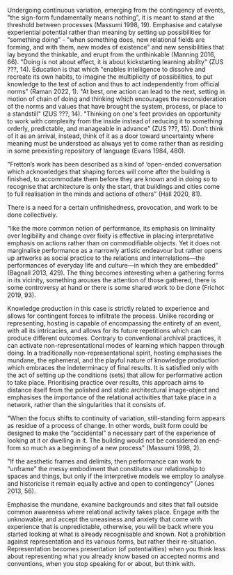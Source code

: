 Undergoing continuous variation, emerging from the contingency of events, "the sign-form fundamentally means nothing", it is meant to stand at the threshold between processes (Massumi 1998, 19). Emphasise and catalyse experiential potential rather than meaning by setting up possibilities for “something doing” - "when something does, new relational fields are forming, and with them, new modes of existence" and new sensibilities that lay beyond the thinkable, and erupt from the unthinkable (Manning 2016,  66). "Doing is not about effect, it is about kickstarting learning ability" (ZUS ???, 14). Education is that which "enables intelligence to dissolve and recreate its own habits, to imagine the multiplicity of possibilities, to put knowledge to the test of action and thus to act independently from official norms" (Raman 2022, 1). "At best, one action can lead to the next, setting in motion of chain of doing and thinking which encourages the reconsideration of the norms and values that have brought the system, process, or place to a standstill" (ZUS ???, 14). "Thinking on one's feet provides an opportunity to work with complexity from the inside instead of reducing it to something orderly, predictable, and manageable in advance" (ZUS ???, 15). Don’t think of it as an arrival, instead, think of it as a door toward uncertainty where meaning must be understood as always yet to come rather than as residing in some preexisting repository of language (Evans 1984, 480).

"Fretton’s work has been described as a kind of ‘open-ended conversation which acknowledges that shaping forces will come after the building is finished, to accommodate them before they are known and in doing so to recognise that architecture is only the start, that buildings and cities come to full realisation in the minds and actions of others" (Hall 2020,  81).
 
There is a need for a certain unfinishedness, provocation, and work to be done collectively.

“like the more common notion of performance, its emphasis on liminality over legibility and change over fixity is effective in placing interpretative emphasis on actions rather than on commodifiable objects. Yet it does not marginalise performance as a narrowly artistic endeavour but rather opens up artworks as social practice to the relations and interrelations—the performances of everyday life and culture—in which they are embedded" (Bagnall 2013, 429). The thing becomes interesting when a gathering forms in its vicinity, something arouses the attention of those gathered, there is some controversy at hand or there is some shared work to be done (Frichot 2019, 93).

Knowledge production in this case is strictly related to experience and allows for contingent forces to infiltrate the process. Unlike recording or representing, hosting is capable of encompassing the entirety of an event, with all its intricacies, and allows for its future repetitions which can produce different outcomes. Contrary to conventional archival practices, it can activate non-representational modes of learning which happen through doing. In a traditionally non-representational spirit, hosting emphasises the mundane, the ephemeral, and the playful nature of knowledge production which embraces the indeterminacy of final results. It is satisfied only with the act of setting up the conditions (sets) that allow for performative action to take place. Prioritising practice over results, this approach aims to distance itself from the polished and static architectural image-object and emphasises the importance of the relational activities that take place in a network, rather than the singularities that it consists of.

"When the focus shifts to continuity of variation, still-standing form appears as residue of a process of change. In other words, built form could be designed to make the “accidental” a necessary part of the experience of looking at it or dwelling in it. The building would not be considered an end-form so much as a beginning of a new process" (Massumi 1998, 2).

"If the aesthetic frames and delimits, then performance can work to “unframe” the messy embodiment that constitutes our relationship to spaces and things, but only if the interpretive models we employ to analyse and historicise it remain equally active and open to contingency" (Jones 2013, 56).

Emphasise the mundane, examine backgrounds and sites that fall outside common awareness where relational activity takes place. Engage with the unknowable, and accept the uneasiness and anxiety that come with experience that is unpredictable, otherwise, you will be back where you started looking at what is already recognisable and known. Not a prohibition against representation and its various forms, but rather their re-situation. Representation becomes presentation (of potentialities) when you think less about representing what you already know based on accepted norms and conventions, when you stop speaking for or about, but think with.
